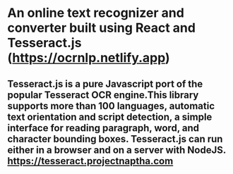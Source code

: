 # An online text recognizer and converter built using React and Tesseract.js (https://ocrnlp.netlify.app)

## Tesseract.js is a pure Javascript port of the popular Tesseract OCR engine.This library supports more than 100 languages, automatic text orientation and script detection, a simple interface for reading paragraph, word, and character bounding boxes. Tesseract.js can run either in a browser and on a server with NodeJS. https://tesseract.projectnaptha.com
